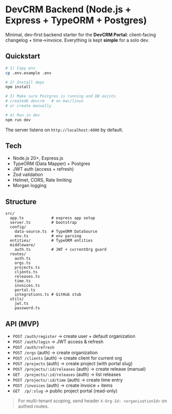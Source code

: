 # DevCRM Backend (Node.js + Express + TypeORM + Postgres)

Minimal, dev-first backend starter for the **DevCRM Portal**: client-facing changelog + time→invoice.
Everything is kept **simple** for a solo dev.

## Quickstart

```bash
# 1) Copy env
cp .env.example .env

# 2) Install deps
npm install

# 3) Make sure Postgres is running and DB exists
# createdb devcrm   # on mac/linux
# or create manually

# 4) Run in dev
npm run dev
```

The server listens on `http://localhost:4000` by default.

## Tech

- Node.js 20+, Express.js
- TypeORM (Data Mapper) + Postgres
- JWT auth (access + refresh)
- Zod validation
- Helmet, CORS, Rate limiting
- Morgan logging

## Structure

```
src/
  app.ts            # express app setup
  server.ts         # bootstrap
  config/
    data-source.ts  # TypeORM DataSource
    env.ts          # env parsing
  entities/         # TypeORM entities
  middleware/
    auth.ts         # JWT + currentOrg guard
  routes/
    auth.ts
    orgs.ts
    projects.ts
    clients.ts
    releases.ts
    time.ts
    invoices.ts
    portal.ts
    integrations.ts # GitHub stub
  utils/
    jwt.ts
    password.ts
```

## API (MVP)

- `POST /auth/register` → create user + default organization
- `POST /auth/login` → JWT access & refresh
- `POST /auth/refresh`
- `POST /orgs` (auth) → create organization
- `POST /clients` (auth) → create client for current org
- `POST /projects` (auth) → create project (with portal slug)
- `POST /projects/:id/releases` (auth) → create release (manual)
- `GET  /projects/:id/releases` (auth) → list releases
- `POST /projects/:id/time` (auth) → create time entry
- `POST /invoices` (auth) → create invoice + items
- `GET  /p/:slug` → public project portal (read-only)

> For multi-tenant scoping, send header `X-Org-Id: <organizationId>` on authed routes.
